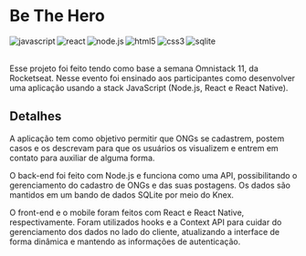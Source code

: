 # Be The Hero
<img align="left" alt="javascript" src="https://img.shields.io/badge/-javascript-F7DF1E?logo=javascript&logoColor=3e3e3e&style=for-the-badge" />
<img align="left" alt="react" src="https://img.shields.io/badge/react%20-%2320232a.svg?&style=for-the-badge&logo=react&logoColor=%2361DAFB" />
<img align="left" alt="node.js" src="https://img.shields.io/badge/-node.js-339933?logo=node.js&logoColor=white&style=for-the-badge" />
<img align="left" alt="html5" src="https://img.shields.io/badge/-html5-E34F26?logo=html5&logoColor=white&style=for-the-badge" />
<img align="left" alt="css3" src="https://img.shields.io/badge/-css3-1572B6?logo=css3&logoColor=white&style=for-the-badge" />
<img align="left" alt="sqlite" src="https://img.shields.io/badge/-sqlite-003B57?logo=sqlite&logoColor=white&style=for-the-badge" />

<br>
<br>

Esse projeto foi feito tendo como base a semana Omnistack 11, da Rocketseat. Nesse evento foi ensinado aos participantes como desenvolver uma aplicação usando a stack JavaScript (Node.js, React e React Native).

## Detalhes

A aplicação tem como objetivo permitir que ONGs se cadastrem, postem casos e os descrevam para que os usuários os visualizem e entrem em contato para auxiliar de alguma forma. 

O back-end foi feito com Node.js e funciona como uma API, possibilitando o gerenciamento do cadastro de ONGs e das suas postagens. Os dados são mantidos em um bando de dados SQLite por meio do Knex.

O front-end e o mobile foram feitos com React e React Native, respectivamente. Foram utilizados hooks e a Context API para cuidar do gerenciamento dos dados no lado do cliente, atualizando a interface de forma dinâmica e mantendo as informações de autenticação. 
